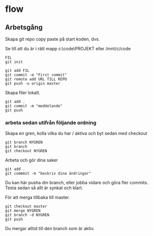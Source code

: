 # flow

## Arbetsgång

Skapa git repo
copy paste på start koden, dvs.

Se till att du är i rätt mapp
c:\code\PROJEKT
eller
/mnt/c/code

    FIL
    git init
    
    git add FIL
    git commit -m "First commit"
    git remote add URL TILL REPO
    git push -u origin master

Skapa filer lokalt.

    git add .
    git commit -m "meddelande"
    git push

### arbeta sedan utifrån följande ordning

Skapa en gren, kolla vilka du har / aktiva och byt sedan med checkout

    git branch NYGREN
    git branch
    git checkout NYGREN

Arbeta och gör dina saker

    git add .
    git commmit -m "beskriv dina ändringar"

Du kan här pusha din branch, eller jobba vidare och göra fler commits.
Testa sedan så allt är synkat och klart.

För att merga tillbaka till master.

    git checkout master
    git merge NYGREN
    git branch -d NYGREN
    git push

Du mergar alltid till den branch som är aktiv.